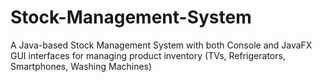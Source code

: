 # Stock-Management-System
A Java-based Stock Management System with both Console and JavaFX GUI interfaces for managing product inventory (TVs, Refrigerators, Smartphones, Washing Machines)
